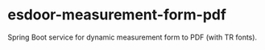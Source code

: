 # esdoor-measurement-form-pdf
 Spring Boot service for dynamic measurement form to PDF (with TR fonts).
